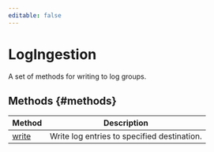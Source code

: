 ```yaml
---
editable: false
---
```


# LogIngestion
A set of methods for writing to log groups.

## Methods {#methods}
Method | Description
--- | ---
[write](write.md) | Write log entries to specified destination.